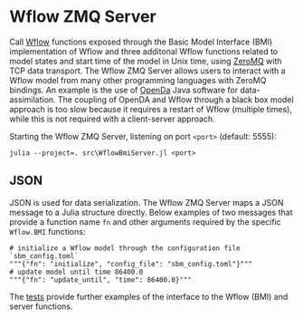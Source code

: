 # Wflow ZMQ Server
Call [Wflow](https://github.com/Deltares/Wflow.jl) functions exposed through the Basic Model
Interface (BMI) implementation of Wflow and three additonal Wflow functions related to model
states and start time of the model in Unix time, using [ZeroMQ](https://zeromq.org/) with
TCP data transport. The Wflow ZMQ Server allows users to interact with a Wflow model from
many other programming languages with ZeroMQ bindings. An example is the use of
[OpenDa](https://openda.org/) Java software for data-assimilation. The coupling of OpenDA
and Wflow through a black box model approach is too slow because it requires a restart of
Wflow (multiple times), while this is not required with a client-server approach.  

Starting the Wflow ZMQ Server, listening on port `<port>` (default: 5555): 
```
julia --project=. src\WflowBmiServer.jl <port>
```
## JSON
JSON is used for data serialization. The Wflow ZMQ Server maps a JSON message to a Julia
structure directly. Below examples of two messages that provide a function name `fn` and
other arguments required by the specific `Wflow.BMI` functions:

```
# initialize a Wflow model through the configuration file `sbm_config.toml`
"""{"fn": "initialize", "config_file": "sbm_config.toml"}"""
# update model until time 86400.0
"""{"fn": "update_until", "time": 86400.0}"""
```

The [tests](https://github.com/Deltares/Wflow.jl/tree/zmq_server/server/test) provide
further examples of the interface to the Wflow (BMI) and server functions.